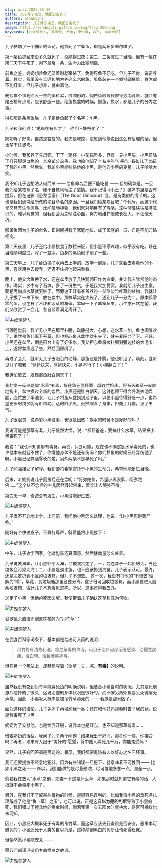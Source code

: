 ```yaml
---
slug: wusz-2023-06-19
title: 儿子养了条鱼，我把它毒死了
authors: 5shangzhi
description: 儿子养了条鱼，我把它毒死了
image: https://5shangzhi.github.io/img/frog-200.png
keywords: [井蛙惊梦人, 吴尚智, 养鱼, 吊竹草, 毒杀, 自以为是]
---
```


儿子参加了一个捕鱼的活动，他抓到了三条鱼，都是两斤多重的样子。

第一条鱼抓回来没多久就死了，没能挨过夜；第二、三条撑过了当晚，但有一条在第二天下午死了；剩下最后一条，生命力比较顽强。

前鱼之鉴，奶奶想趁鱼还活着时就宰杀了，免得死鱼不好吃，但儿子不肯，说要养着。其实，家里没有合适的地方养这么大的鱼，那鱼装在一个塑料圆桶里，身体都不能打直，但儿子想养，就由着他。

我找来个横截面大一些的塑料盆，椭圆形的，倘若鱼顺着长直径方向浮着，就只有尾巴梢有点弯，应该舒服一些。给鱼换盆的时候，抓鱼，换水，都是儿子的分内之事。

得知那是条黑鱼后，儿子便给鱼起了个名字：小黑。

儿子和我们说：“他现在有名字了，你们不能吃他了。”

奶奶听了好笑，自然是答应的。我先是吃惊，没想到他能说出这么有哲理的话，但也禁不住想笑。

小时候，我家养了只母猫，下了一窝仔，小花猫居多，但有一只小黑猫。小黑猫除了几只脚是白色的，其余部分全黑，我也给他起了个名字叫“小黑”。我和儿子说起了我的小黑，然后说，我的小黑能秒杀他的小黑，是他的小黑的克星。儿子哈哈大笑。

我不知儿子这想法从何而来 —— 给鱼命名后便不能吃他 —— 但的确如是。一旦我们给某物命了名，便不自觉地倾注了感情。我不记得《小王子》这本书里是否有提及，但在电影《恐龙当家》（The Good Dinosaur）里，是有类似的情节的。这也是我们通常给所做的项目命名的原因。一旦我们给某项目取了个代号，而这个代号又具有生命属性，比如是动植物，我们就对项目有了情感。这种情感往往是潜意识的，难以察觉的，但我们会为之倾注心血，努力地维护他成长壮大，不让他夭折。

那条鱼因为儿子的命名，即刻间拥有了家庭地位，成了家庭的一员，自是不能刀砧相向。

第二天夜里，儿子还给小黑投食了数粒米饭，但小黑不感兴趣，似乎没有吃。好在当晚顺利度过，浑了一盆水。鱼身的黑色似乎淡了一些。

第三天早上，儿子给鱼换了水再去上学的。放学一到家，儿子就会去看看他的小黑，喜欢用手去拨弄，还忍不住抓他起来看看。

晚上，他又给鱼换了水，还在盆里放了几块鹅卵石作为点缀，并让我去欣赏他的杰作。确实，水中有了石块，多了一份生气，于是我大加赞赏。我就给儿子出主意，要是再加点水草就更妙了，而旁边正好有爷爷养的一盆酷似竹叶草的植物，我就让儿子拔了一株下来，放在盆中。那株草实在太长了，遂让儿子一分为二。原本孤零零的鱼，现在有了石块和水草的相伴，盆里一下子丰富起来，小生态已然在望。我们又欣赏了一会儿，各自带着满足离开了。

![井蛙惊梦人](images/2023-06-19/1.jpeg)

当晚睡觉前，我听见小黑在那里扑腾，动静挺大。心想，这水草一加，鱼也闹得欢了，果然是鱼儿离不开草，但也担心鱼从盆中跳出来了，就去看阳台了下。还好，小黑还在盆里，倒是阳台上有了好多水，我又担心鱼将水扑腾到旁边挂的大毛巾上，遂将盆移远了些，然后回房间了。

再过了会儿，就听见儿子去阳台的动静，那鱼还是扑腾，他也听见了。顷刻，就听见儿子喊我：“爸爸快来，爸爸快来，小黑不行了！小黑翻白了！”

我连忙赶去，发现那鱼肚白朝天了！

我的第一反应是那“水草”有毒，好在鱼还能扑腾，就连忙换水，将石头和草一股脑地掏出。盆中换过全新的水后，小黑还是肚白朝天。这时也顾不得会将洗衣池弄腥，连忙放了半池水，让儿子将鱼从盆捞到池子里，以便小黑待得舒服一点，也希望更多的清水能有所帮助。这时的小黑，虽然顺直了身体，但翻了几翻，没了生气。

儿子很沮丧，说希望小黑没事，也很是困惑：换水的时候不是好好的吗？

我说可能是那草有毒。儿子恍然大悟，说：“都怪爸爸，要搞什么水草，结果把小黑毒死了！”

我说：“我也不知道那有毒呀。再说，只是可能，现在也不确定是水草毒死的，也许他本来就挺不住了，你看他身体不是还有伤吗？你们抓鱼的时候已经弄伤他了呀。小黑已经算活得长的啦，另外两条不是早死了吗。”

儿子勉强接受了解释。我们便将希望寄托于小黑的生命力，希望他能挺过当晚。

后来，听奶奶说儿子回房后还在念叨：“阿弥陀佛，希望小黑没事，阿弥陀佛……”这个从不念经的主儿居然拜起佛来，着实让人哭笑不得。

第四天一早，奇迹没有发生，小黑没能挺过去。

![井蛙惊梦人](images/2023-06-19/2.jpeg)

儿子很不开心地上学。出门前，我问他小黑怎么处理，他说：“让小黑死得尊严些。”

刚好有个快递盒子。不算特尊严，斜着能将小黑放下：

![井蛙惊梦人](images/2023-06-19/3.jpeg)

中午，儿子放学回家，他对包装还算满意。然后就商量怎么处置。

儿子说要海葬，让小黑归于大海，但被我否定了。一，若连盒子一起扔的话，白色垃圾会污染大海；二，小黑是淡水鱼，也不应该扔到海里。儿子表示认可。最终，还是决定扔到小区的垃圾箱，但儿子不想去。 这一次，我没有将他的“不想去”理解为“懒”，毕竟，到垃圾箱那里还要分离，盒子归可回收垃圾箱，而小黑要进入厨余垃圾箱，估计儿子不想看见这样。所以，这事还得我去办。

送走了小黑，但他的死因未解。我便带着儿子确认这草到底为何物。

![井蛙惊梦人](images/2023-06-19/4.jpeg)

谷歌镜头直接识别这株植物为“吊竹草”：

![井蛙惊梦人](images/2023-06-19/5.jpeg)

在百度百科等词条下，基本都是给出可入药的说明：

> 吊竹梅有清热利湿、凉血解毒的作用，可用于治疗泌尿系统感染、治慢性病疾、治白带、治目赤肿痛等。

但在另一个网站上，却赫然写着【全草：甘、凉、**有毒**】的说明。

![井蛙惊梦人](images/2023-06-19/6.png)

虽然我没有查到吊竹草能毒死鱼的明确说明，但结合小黑当时的状况，尤其是死前激烈地扑腾了很久，这说明他的身体状况是很好的，而不像另两条鱼那么死得悄无声息。因此，小黑极大概率是被吊竹草毒死的 —— 我就是那元凶了。

面对这样的结论，儿子免不了再埋怨我一番；还在和他妈妈视频时告了我的状，说是我毒死了小黑。

奶奶为了安慰他，也是给我开脱，说我本也是好心，也不知道那草有毒……

借着奶奶的话茬，我问了儿子两个问题：如果我出于好心，毒打你一顿，你接受吗？再者，如果有人出于“美好的”愿望，将中国人弄死几千万，你能接受吗？

显然，儿子的回答都是否定的。相反，我们都要提防有人以好心之名干坏事。

我们还要提防不经意地犯错。因为有些错误一旦犯下，就意味着不可挽回 —— 比如小黑之死 —— 所以，我们能做的是尽量预防，尽可能地多想一点，周全一点。

倘若我在放入“水草”之前，先查一下这是什么草，如果那时就知道它有毒的话，大抵就不会毒死小黑了。

另外，在我们不了解某些事物的时候，是很容易误判的。比如我将小黑的垂死挣扎理解成了他是“鱼（草）之乐”，也可以说，正是这**自以为是的判断**导致了小黑的死，我们错过了拯救他的黄金时间，倘若我第一次去阳台时就换水，是否可挽救也未可知。

因此，小黑极大概率死于有毒的吊竹草，而这草应该先行查验是否安全，恶果本可避免的；小黑还死于人类的自以为是，这种颠倒黑白的判断让他死得很冤。

但依然愿小黑能安息 ——

愿我们都谨记这用生命换来之教训。

![井蛙惊梦人](https://5shangzhi.github.io/img/frog.jpeg)
